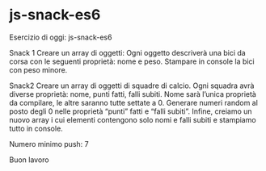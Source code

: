 # js-snack-es6

Esercizio di oggi: js-snack-es6

Snack 1 Creare un array di oggetti: Ogni oggetto descriverà una bici da corsa con le seguenti proprietà: nome e peso. Stampare in console la bici con peso minore.

Snack2 Creare un array di oggetti di squadre di calcio. Ogni squadra avrà diverse proprietà: nome, punti fatti, falli subiti. Nome sarà l’unica proprietà da compilare, le altre saranno tutte settate a 0. Generare numeri random al posto degli 0 nelle proprietà “punti” fatti e “falli subiti”. Infine, creiamo un nuovo array i cui elementi contengono solo nomi e falli subiti e stampiamo tutto in console.

Numero minimo push: 7

Buon lavoro